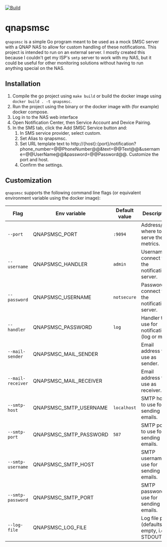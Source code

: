 [![Build](https://github.com/TheEaterr/qnapsmsc/actions/workflows/main.yml/badge.svg)](https://github.com/TheEaterr/qnapsmsc/actions/workflows/main.yml)

# qnapsmsc

`qnapsmsc` is a simple Go program meant to be used as a mock SMSC server with a QNAP NAS to allow for custom handling of these notifications. This project is intended to run on an external server. I mostly created this because I couldn't get my ISP's `smtp` server to work with my NAS, but it could be useful for other monitoring solutions without having to run anything special on the NAS.

## Installation

1. Compile the go project using `make build` or build the docker image using `docker build . -t qnapsmsc`.
2. Run the project using the binary or the docker image with (for example) docker compose. 
3. Log in to the NAS web interface
4. Open Notification Center, then Service Account and Device Pairing.
5. In the SMS tab, click the Add SMSC Service button and:
    1. In SMS service provider, select custom.
    2. Set Alias to qnapsmsc.
    3. Set URL template text to http://{host}:{port}/notification?phone_number=@@PhoneNumber@@&text=@@Text@@&username=@@UserName@@&password=@@Password@@. Customize the port and host.
    4. Confirm the settings.



## Customization

`qnapsmsc` supports the following command line flags (or equivalent environment variable using the docker image):

| Flag              | Env variable           | Default value | Description                                     |
| ----------------- | ---------------------- | ------------- | ----------------------------------------------- |
| `--port`          | QNAPSMSC_PORT          | `:9094`       | Address/port where to serve the metrics.        |
| `--username`      | QNAPSMSC_HANDLER       | `admin`       | Username to connect to the notification server. |
| `--password`      | QNAPSMSC_USERNAME      | `notsecure`   | Password to connect to the notification server. |
| `--handler`       | QNAPSMSC_PASSWORD      | `log`         | Handler to use for notifications (log or mail). |
| `--mail-sender`   | QNAPSMSC_MAIL_SENDER   |               | Email address to use as sender.                 |
| `--mail-receiver` | QNAPSMSC_MAIL_RECEIVER |               | Email address to use as receiver.               |
| `--smtp-host`     | QNAPSMSC_SMTP_USERNAME | `localhost`   | SMTP host to use for sending emails.            |
| `--smtp-port`     | QNAPSMSC_SMTP_PASSWORD | `587`         | SMTP port to use for sending emails.            |
| `--smtp-username` | QNAPSMSC_SMTP_HOST     |               | SMTP username to use for sending emails.        |
| `--smtp-password` | QNAPSMSC_SMTP_PORT     |               | SMTP password to use for sending emails.        |
| `--log-file`      | QNAPSMSC_LOG_FILE      |               | Log file path (defaults to empty, i.e. STDOUT). |